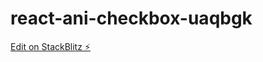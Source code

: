 # react-ani-checkbox-uaqbgk

[Edit on StackBlitz ⚡️](https://stackblitz.com/edit/react-ani-checkbox-uaqbgk)